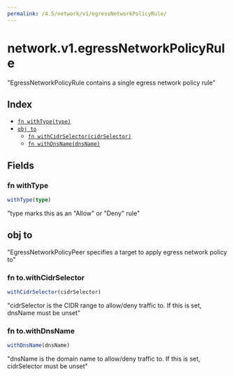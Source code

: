 ```yaml
---
permalink: /4.5/network/v1/egressNetworkPolicyRule/
---
```


# network.v1.egressNetworkPolicyRule

"EgressNetworkPolicyRule contains a single egress network policy rule"

## Index

* [`fn withType(type)`](#fn-withtype)
* [`obj to`](#obj-to)
  * [`fn withCidrSelector(cidrSelector)`](#fn-towithcidrselector)
  * [`fn withDnsName(dnsName)`](#fn-towithdnsname)

## Fields

### fn withType

```ts
withType(type)
```

"type marks this as an \"Allow\" or \"Deny\" rule"

## obj to

"EgressNetworkPolicyPeer specifies a target to apply egress network policy to"

### fn to.withCidrSelector

```ts
withCidrSelector(cidrSelector)
```

"cidrSelector is the CIDR range to allow/deny traffic to. If this is set, dnsName must be unset"

### fn to.withDnsName

```ts
withDnsName(dnsName)
```

"dnsName is the domain name to allow/deny traffic to. If this is set, cidrSelector must be unset"